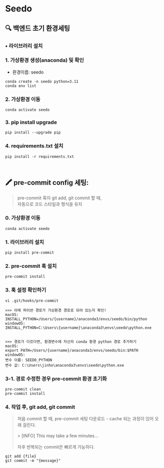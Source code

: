 # Seedo

## 🔍 백엔드 초기 환경세팅

### • 라이브러리 설치

### 1. 가상환경 생성(anaconda) 및 확인

- 환경이름: seedo

```
conda create -n seedo python=3.11
conda env list
```

### 2. 가상환경 이동

```
conda activate seedo
```

### 3. pip install upgrade

```
pip install --upgrade pip
```

### 4. requirements.txt 설치

```
pip install -r requirements.txt
```

<br>

## 🖍️ pre-commit config 세팅:

> pre-commit 훅이 git add, git commit 할 때,<br>
> 자동으로 코드 스타일과 형식을 유지

### 0. 가상환경 이동

```
conda activate seedo
```

### 1. 라이브러리 설치

```
pip install pre-commit
```

### 2. pre-commit 훅 설치

```
pre-commit install
```

### 3. 훅 설정 확인하기

```
vi .git/hooks/pre-commit

>>> 아래 파이썬 경로가 가상환경 경로로 되어 있는지 확인!
macOS:
INSTALL_PYTHON=/Users/{username}/anaconda3/envs/seedo/bin/python
windowOS:
INSTALL_PYTHON=C:\Users\{username}\anaconda3\envs\seedo\python.exe


>>> 경로가 다르다면, 환경변수에 자신의 conda 환경 python 경로 추가하기
macOS:
export PATH=/Users/{username}/anaconda3/envs/seedo/bin:$PATH
windowOS:
변수 이름: SEEDO_PYTHON
변수 값: C:\Users\jinho\anaconda3\envs\seedo\python.exe

```

### 3-1. 경로 수정한 경우 pre-commit 환경 초기화

```
pre-commit clean
pre-commit install
```

### 4. 작업 후, git add, git commit

> 처음 commit 할 때, pre-commit 세팅 다운로드 - cache 되는 과정이 있어 오래 걸린다.<br><br> > [INFO] This may take a few minutes...<br><br>
> 차후 반복되는 commit은 빠르게 가능하다.

```
git add {file}
git commit -m "{message}"
```
